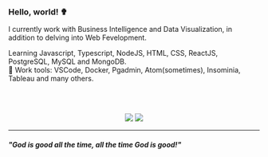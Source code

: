 ### Hello, world! ✟

I currently work with Business Intelligence and Data Visualization, in addition to delving into Web Fevelopment.

Learning Javascript, Typescript, NodeJS, HTML, CSS, ReactJS, PostgreSQL, MySQL and MongoDB.
<br>
🦯 Work tools: VSCode, Docker, Pgadmin, Atom(sometimes), Insominia, Tableau and many others.

<br><br>
<p align = "center">
  <img src = "https://github-readme-stats.vercel.app/api?username=robsonshockwave&show_icons=true&theme=algolia&line_height=27">
  <img src = "https://github-readme-stats.vercel.app/api/top-langs/?username=robsonshockwave">
</p>

<hr>

<span align="center"><h5>"God is good all the time, all the time God is good!"</h5><span>
